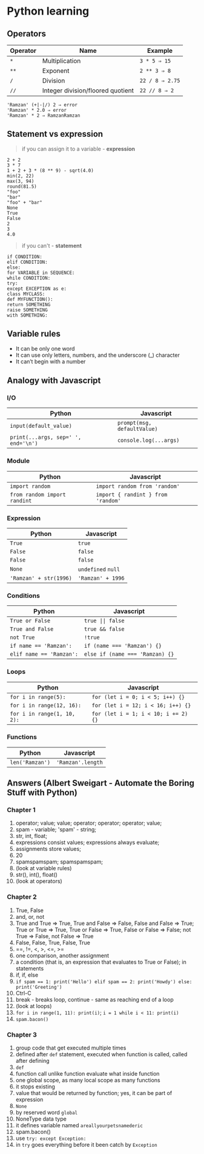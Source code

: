 # Python learning

## Operators

| Operator | Name                              | Example         |
| -------- | --------------------------------- | --------------- |
| `*`      | Multiplication                    | `3 * 5 ⇒ 15`    |
| `**`     | Exponent                          | `2 ** 3 ⇒ 8`    |
| `/`      | Division                          | `22 / 8 ⇒ 2.75` |
| `//`     | Integer division/floored quotient | `22 // 8 ⇒ 2`   |

```
'Ramzan' (+|-|/) 2 ⇒ error
'Ramzan' * 2.0 ⇒ error
'Ramzan' * 2 ⇒ RamzanRamzan
```

## Statement vs expression

> if you can assign it to a variable - <b>expression</b>

```
2 + 2
3 * 7
1 + 2 + 3 * (8 ** 9) - sqrt(4.0)
min(2, 22)
max(3, 94)
round(81.5)
"foo"
"bar"
"foo" + "bar"
None
True
False
2
3
4.0
```

> if you can't - <b>statement</b>

```
if CONDITION:
elif CONDITION:
else:
for VARIABLE in SEQUENCE:
while CONDITION:
try:
except EXCEPTION as e:
class MYCLASS:
def MYFUNCTION():
return SOMETHING
raise SOMETHING
with SOMETHING:
```

## Variable rules

- It can be only one word
- It can use only letters, numbers, and the underscore (\_) character
- It can’t begin with a number

## Analogy with Javascript

### I/O

| Python                              | Javascript                  |
| ----------------------------------- | --------------------------- |
| `input(default_value)`              | `prompt(msg, defaultValue)` |
| `print(...args, sep=' ', end='\n')` | `console.log(...args)`      |

### Module

| Python                       | Javascript                         |
| ---------------------------- | ---------------------------------- |
| `import random`              | `import random from 'random'`      |
| `from random import randint` | `import { randint } from 'random'` |

### Expression

| Python                 | Javascript         |
| ---------------------- | ------------------ |
| `True`                 | `true`             |
| `False`                | `false`            |
| `False`                | `false`            |
| `None`                 | `undefined` `null` |
| `'Ramzan' + str(1996)` | `'Ramzan' + 1996`  |

### Conditions

| Python                   | Javascript                      |
| ------------------------ | ------------------------------- |
| `True or False`          | `true \|\| false`               |
| `True and False`         | `true && false`                 |
| `not True`               | `!true`                         |
| `if name == 'Ramzan':`   | `if (name === 'Ramzan') {}`     |
| `elif name == 'Ramzan':` | `else if (name === 'Ramzan) {}` |

### Loops

| Python                      | Javascript                           |
| --------------------------- | ------------------------------------ |
| `for i in range(5):`        | `for (let i = 0; i < 5; i++) {}`     |
| `for i in range(12, 16):`   | `for (let i = 12; i < 16; i++) {}`   |
| `for i in range(1, 10, 2):` | `for (let i = 1; i < 10; i += 2) {}` |

### Functions

| Python          | Javascript        |
| --------------- | ----------------- |
| `len('Ramzan')` | `'Ramzan'.length` |

## Answers (Albert Sweigart - Automate the Boring Stuff with Python)

### Chapter 1

1. operator; value; value; operator; operator; operator; value;
2. spam - variable; 'spam' - string;
3. str, int, float;
4. expressions consist values; expressions always evaluate;
5. assignments store values;
6. 20
7. spamspamspam; spamspamspam;
8. (look at variable rules)
9. str(), int(), float()
10. (look at operators)

### Chapter 2

1. True, False
2. and, or, not
3. True and True ⇒ True, True and False ⇒ False, False and False ⇒ True; True or True ⇒ True, True or False ⇒ True, False or False ⇒ False; not True ⇒ False, not False ⇒ True
4. False, False, True, False, True
5. ==, !=, <, >, <=, >=
6. one comparison, another assignment
7. a condition (that is, an expression that evaluates to True or False); in statements
8. if, if, else
9. `if spam == 1: print('Hello') elif spam == 2: print('Howdy') else: print('Greeting')`
10. Ctrl-C
11. break - breaks loop, continue - same as reaching end of a loop
12. (look at loops)
13. `for i in range(1, 11): print(i)`; `i = 1 while i < 11: print(i)`
14. `spam.bacon()`

### Chapter 3

1. group code that get executed multiple times
2. defined after `def` statement, executed when function is called, called after defining
3. `def`
4. function call unlike function evaluate what inside function
5. one global scope, as many local scope as many functions
6. it stops existing
7. value that would be returned by function; yes, it can be part of expression
8. `None`
9. by reserved word `global`
10. NoneType data type
11. it defines variable named `areallyourpetsnamederic`
12. spam.bacon()
13. use `try: except Exception:`
14. in `try` goes everything before it been catch by `Exception`
